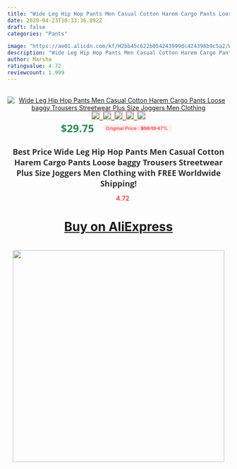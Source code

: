 ```yaml
---
title: "Wide Leg Hip Hop Pants Men Casual Cotton Harem Cargo Pants Loose baggy Trousers Streetwear Plus Size Joggers Men Clothing"
date: 2020-04-23T10:33:36.892Z
draft: false
categories: "Pants"

image: "https://ae01.alicdn.com/kf/H2bb45c622b054243999dc424398b9c5a2/Wide-Leg-Hip-Hop-Pants-Men-Casual-Cotton-Harem-Cargo-Pants-Loose-baggy-Trousers-Streetwear-Plus.jpg"
description: "Wide Leg Hip Hop Pants Men Casual Cotton Harem Cargo Pants Loose baggy Trousers Streetwear Plus Size Joggers Men Clothing"
author: Marsha
ratingvalue: 4.72
reviewcount: 1.999
---
```

<br>
<div style="text-align: center;">
<a href="https://s.click.aliexpress.com/e/_98eunb" target="_blank" rel="nofollow noopener noreferrer"><img alt="Wide Leg Hip Hop Pants Men Casual Cotton Harem Cargo Pants Loose baggy Trousers Streetwear Plus Size Joggers Men Clothing" class="magnifier-image" src="https://ae01.alicdn.com/kf/H2bb45c622b054243999dc424398b9c5a2/Wide-Leg-Hip-Hop-Pants-Men-Casual-Cotton-Harem-Cargo-Pants-Loose-baggy-Trousers-Streetwear-Plus.jpg_640x640.jpg">
<br>
<img style="border:1px solid salmon" src="https://ae01.alicdn.com/kf/H2bb45c622b054243999dc424398b9c5a2/Wide-Leg-Hip-Hop-Pants-Men-Casual-Cotton-Harem-Cargo-Pants-Loose-baggy-Trousers-Streetwear-Plus.jpg_120x120.jpg">&nbsp;&nbsp;<img style="border:1px solid salmon" src="https://ae01.alicdn.com/kf/H24227b5e9ff94747b82ea3f7f8ca4f51z/Wide-Leg-Hip-Hop-Pants-Men-Casual-Cotton-Harem-Cargo-Pants-Loose-baggy-Trousers-Streetwear-Plus.jpg_120x120.jpg">&nbsp;&nbsp;<img style="border:1px solid salmon" src="https://ae01.alicdn.com/kf/H3c6aa4e218954be5a303a74317afb57aR/Wide-Leg-Hip-Hop-Pants-Men-Casual-Cotton-Harem-Cargo-Pants-Loose-baggy-Trousers-Streetwear-Plus.jpg_120x120.jpg">&nbsp;&nbsp;<img style="border:1px solid salmon" src="https://ae01.alicdn.com/kf/Hee89532c56884c11b4f9d34dc2dd54cef/Wide-Leg-Hip-Hop-Pants-Men-Casual-Cotton-Harem-Cargo-Pants-Loose-baggy-Trousers-Streetwear-Plus.jpg_120x120.jpg">&nbsp;&nbsp;<img style="border:1px solid salmon" src="https://ae01.alicdn.com/kf/H8bef7b6b06fb496ebbef7858d4f4a3acb/Wide-Leg-Hip-Hop-Pants-Men-Casual-Cotton-Harem-Cargo-Pants-Loose-baggy-Trousers-Streetwear-Plus.jpg_120x120.jpg"></a></div><br0>
<div style="text-align: center;"><span style="background-color: white; border: 0px; box-sizing: border-box; color: seagreen; display: inline-block; font-family: &quot;open sans&quot; , &quot;arial&quot; , &quot;helvetica&quot; , sans-serif , &quot;heiti&quot;; font-size: 24px; font-stretch: inherit; font-weight: 700; line-height: inherit; margin: 0px 10px 0px 0px; padding: 0px; vertical-align: middle;">$29.75 </span>
<span style="background: rgb(255 , 241 , 241); border-radius: 3px; border: 0px; box-sizing: border-box; color: #ff4747; display: inline-block; font-family: inherit; font-size: 12px; font-stretch: inherit; font-style: inherit; font-variant: inherit; font-weight: 600; line-height: inherit; margin: 0px; padding: 2px 5px; transform: scale(0.9); vertical-align: middle;">Original Price : <b style="text-decoration: line-through;">$56.13 </b> 47%&nbsp;&nbsp;</span></div>
<h1 style="color: #333333; display: inline-block; font-family: &quot;open sans&quot; , &quot;arial&quot; , &quot;helvetica&quot; , sans-serif , &quot;heiti&quot;; font-size: 18px; font-stretch: inherit; font-weight: 700; text-align: center;">Best Price Wide Leg Hip Hop Pants Men Casual Cotton Harem Cargo Pants Loose baggy Trousers Streetwear Plus Size Joggers Men Clothing with FREE Worldwide Shipping!</h1>
<div style="color: #ff4747; text-align: center;">
<img src="https://4.bp.blogspot.com/-M0ZcTcb-5uY/XleCXlxnR4I/AAAAAAAAAEc/OrjgMkXV1oMQFaCRZj5HQwOCBcu3w1FegCPcBGAYYCw/s1600/star.png" style="height: 15px;">&nbsp;<b>4.72</b></div>
<div class="button_cont" align="center"><a class="buynow_a" href="https://s.click.aliexpress.com/e/_98eunb" target="_blank" rel="nofollow noopener noreferrer"><H1>Buy on AliExpress</H1></a></div><br>
<div class="separator" style="clear: both; text-align: center;">
<img src="https://lh3.googleusercontent.com/-pTy5HemUv9M/XlePHvY0dAI/AAAAAAAAAE4/0nX5iRUoIWY8eMW9Dpxeirr157OZliDIgCLcBGAsYHQ/s1600/badge.gif" width="480">
</div>
